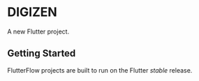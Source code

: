 # DIGIZEN

A new Flutter project.

## Getting Started

FlutterFlow projects are built to run on the Flutter _stable_ release.

